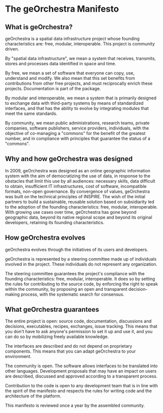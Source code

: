 # The geOrchestra Manifesto

## What is geOrchestra?

geOrchestra is a spatial data infrastructure project whose founding characteristics are: free, modular, interoperable. This project is community driven.

By "spatial data infrastructure", we mean a system that receives, transmits, stores and processes data identified in space and time.

By free, we mean a set of software that everyone can copy, use, understand and modify. We also mean that this set benefits from contributions from other free projects, and must reciprocally enrich these projects. Documentation is part of the package.

By modular and interoperable, we mean a system that is primarily designed to exchange data with third-party systems by means of standardized interfaces, and that has the ability to evolve by integrating modules that meet the same standards.

By community, we mean public administrations, research teams, private companies, software publishers, service providers, individuals, with the objective of co-managing a "commons" for the benefit of the greatest number, and in compliance with principles that guarantee the status of a "commons".


## Why and how geOrchestra was designed

In 2009, geOrchestra was designed as an online geographic information system with the aim of democratizing the use of data, in response to the obstacles that limit this use by all audiences: necessary skills, data difficult to obtain, insufficient IT infrastructures, cost of software, incompatible formats, non-open governance. By convergence of values, geOrchestra was built on the technical principles of INSPIRE. The wish of the initial partners to build a sustainable, reusable solution based on subsidiarity led to the adoption of the founding characteristics: free, modular, interoperable. With growing use cases over time, geOrchestra has gone beyond geographic data, beyond its native regional scope and beyond its original developers, retaining its founding characteristics.

## How geOrchestra evolves

geOrchestra evolves through the initiatives of its users and developers.

geOrchestra is represented by a steering committee made up of individuals involved in the project. These individuals do not represent any organization. 

The steering committee guarantees the project's compliance with the founding characteristics: free, modular, interoperable. It does so by setting the rules for contributing to the source code, by enforcing the right to speak within the community, by proposing an open and transparent decision-making process, with the systematic search for consensus.

## What geOrchestra guarantees

The entire project is open: source code, documentation, discussions and decisions, executables, recipes, exchanges, issue tracking. This means that you don't have to ask anyone's permission to set it up and use it, and you can do so by mobilizing freely available knowledge.

The interfaces are described and do not depend on proprietary components. This means that you can adapt geOrchestra to your environment.

The community is open. The software allows interfaces to be translated into other languages. Development proposals that may have an impact on users are described, discussed and approved according to a transparent process.

Contribution to the code is open to any development team that is in line with the spirit of the manifesto and respects the rules for writing code and the architecture of the platform.

This manifesto is reviewed once a year by the assembled community.